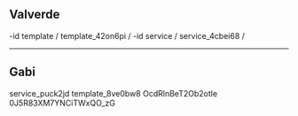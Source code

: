 Valverde
--
-id template / template_42on6pi /
-id service / service_4cbei68 /

---

Gabi
--
service_puck2jd
template_8ve0bw8
OcdRlnBeT2Ob2otle
0J5R83XM7YNCiTWxQO_zG
